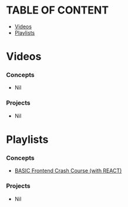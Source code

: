 # TABLE OF CONTENT
- [Videos](#Videos)
- [Playlists](#Playlists)


# Videos
### Concepts
- Nil
### Projects
- Nil

# Playlists
### Concepts
- [BASIC Frontend Crash Course (with REACT)](https://www.youtube.com/playlist?list=PLC3y8-rFHvwhuX4qGvFx-wPy_MEi6Jdp7)
### Projects
- Nil
